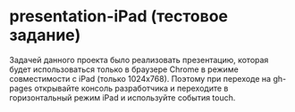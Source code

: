 # presentation-iPad (тестовое задание)
Задачей данного проекта было реализовать презентацию, которая будет использоваться только в браузере Chrome в режиме совместимости с iPad (только 1024x768).
Поэтому при переходе на gh-pages открывайте консоль разработчика и переходите в горизонтальный режим iPad и используйте события touch.

